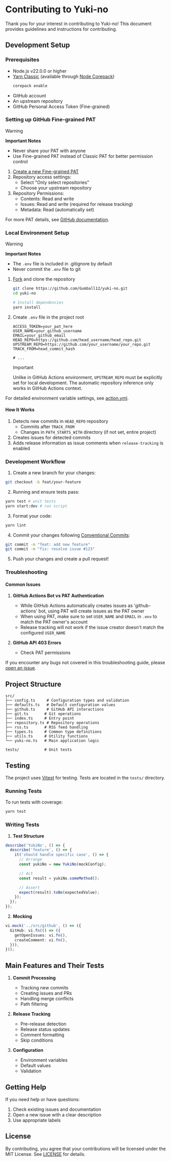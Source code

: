# Contributing to Yuki-no

Thank you for your interest in contributing to Yuki-no! This document provides guidelines and instructions for contributing.

## Development Setup

### Prerequisites

- Node.js v22.0.0 or higher
- [Yarn Classic](https://classic.yarnpkg.com/lang/en/) (available through [Node Corepack](https://nodejs.org/api/corepack.html))
  ```bash
  corepack enable
  ```
- GitHub account
- An upstream repository
- GitHub Personal Access Token (Fine-grained)

### Setting up GitHub Fine-grained PAT

> [!WARNING]
>
> **Important Notes**
>
> - Never share your PAT with anyone
> - Use Fine-grained PAT instead of Classic PAT for better permission control

1. [Create a new Fine-grained PAT](https://github.com/settings/personal-access-tokens/new)
2. Repository access settings:
   - Select "Only select repositories"
   - Choose your upstream repository
3. Repository Permissions:
   - Contents: Read and write
   - Issues: Read and write (required for release tracking)
   - Metadata: Read (automatically set)

For more PAT details, see [GitHub documentation](https://docs.github.com/en/authentication/keeping-your-account-and-data-secure/managing-your-personal-access-tokens).

### Local Environment Setup

> [!WARNING]
>
> **Important Notes**
>
> - The `.env` file is included in .gitignore by default
> - Never commit the `.env` file to git

1. [Fork](https://github.com/Gumball12/yuki-no/fork) and clone the repository

   ```bash
   git clone https://github.com/Gumball12/yuki-no.git
   cd yuki-no

   # Install dependencies
   yarn install
   ```

2. Create `.env` file in the project root

   ```.env
   ACCESS_TOKEN=your_pat_here
   USER_NAME=your_github_username
   EMAIL=your_github_email
   HEAD_REPO=https://github.com/head_username/head_repo.git
   UPSTREAM_REPO=https://github.com/your_username/your_repo.git
   TRACK_FROM=head_commit_hash

   # ...
   ```

   > [!IMPORTANT]
   > Unlike in GitHub Actions environment, `UPSTREAM_REPO` must be explicitly set for local development.
   > The automatic repository inference only works in GitHub Actions context.

For detailed environment variable settings, see [action.yml](./action.yml).

#### How It Works

1. Detects new commits in `HEAD_REPO` repository
   - Commits after `TRACK_FROM`
   - Changes in `PATH_STARTS_WITH` directory (if not set, entire project)
2. Creates issues for detected commits
3. Adds release information as issue comments when `release-tracking` is enabled

### Development Workflow

1. Create a new branch for your changes:

```bash
git checkout -b feat/your-feature
```

2. Running and ensure tests pass:

```bash
yarn test # unit tests
yarn start:dev # run script
```

3. Format your code:

```bash
yarn lint
```

4. Commit your changes following [Conventional Commits](https://www.conventionalcommits.org/):

```bash
git commit -m "feat: add new feature"
git commit -m "fix: resolve issue #123"
```

5. Push your changes and create a pull request!

### Troubleshooting

#### Common Issues

1. **GitHub Actions Bot vs PAT Authentication**

   - While GitHub Actions automatically creates issues as 'github-actions' bot, using PAT will create issues as the PAT owner
   - When using PAT, make sure to set `USER_NAME` and `EMAIL` in `.env` to match the PAT owner's account
   - Release tracking will not work if the issue creator doesn't match the configured `USER_NAME`

1. **GitHub API 403 Errors**

   - Check PAT permissions

If you encounter any bugs not covered in this troubleshooting guide, please [open an issue](https://github.com/Gumball12/yuki-no/issues).

## Project Structure

```
src/
├── config.ts     # Configuration types and validation
├── defaults.ts   # Default configuration values
├── github.ts     # GitHub API interactions
├── git.ts       # Git operations
├── index.ts     # Entry point
├── repository.ts # Repository operations
├── rss.ts       # RSS feed handling
├── types.ts     # Common type definitions
├── utils.ts     # Utility functions
└── yuki-no.ts   # Main application logic

tests/           # Unit tests
```

## Testing

The project uses [Vitest](https://vitest.dev/) for testing. Tests are located in the `tests/` directory.

### Running Tests

To run tests with coverage:

```bash
yarn test
```

### Writing Tests

1. **Test Structure**

```typescript
describe('YukiNo', () => {
  describe('feature', () => {
    it('should handle specific case', () => {
      // Arrange
      const yukiNo = new YukiNo(mockConfig);

      // Act
      const result = yukiNo.someMethod();

      // Assert
      expect(result).toBe(expectedValue);
    });
  });
});
```

2. **Mocking**

```typescript
vi.mock('../src/github', () => ({
  GitHub: vi.fn(() => ({
    getOpenIssues: vi.fn(),
    createComment: vi.fn(),
  })),
}));
```

## Main Features and Their Tests

1. **Commit Processing**

   - Tracking new commits
   - Creating issues and PRs
   - Handling merge conflicts
   - Path filtering

2. **Release Tracking**

   - Pre-release detection
   - Release status updates
   - Comment formatting
   - Skip conditions

3. **Configuration**
   - Environment variables
   - Default values
   - Validation

## Getting Help

If you need help or have questions:

1. Check existing issues and documentation
2. Open a new issue with a clear description
3. Use appropriate labels

## License

By contributing, you agree that your contributions will be licensed under the MIT License. See [LICENSE](LICENSE) for details.
